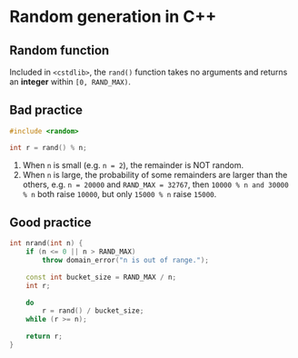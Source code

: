 # Random generation in C++

## Random function

Included in `<cstdlib>`, the `rand()` function takes no arguments and returns an **integer** within `[0, RAND_MAX)`.


## Bad practice

```cpp
#include <random>

int r = rand() % n;

```

1. When `n` is small (e.g. `n = 2`), the remainder is NOT random.
2. When `n` is large, the probability of some remainders are larger than the others, e.g. `n = 20000` and `RAND_MAX = 32767`, then `10000 % n and 30000 % n` both raise `10000`, but only `15000 % n` raise `15000`.


## Good practice

```cpp
int nrand(int n) {
    if (n <= 0 || n > RAND_MAX) 
        throw domain_error("n is out of range.");
    
    const int bucket_size = RAND_MAX / n;
    int r;
    
    do
        r = rand() / bucket_size;
    while (r >= n);
    
    return r;
}
```
